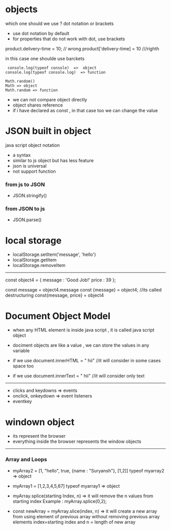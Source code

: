 # objects

which one should we use ? dot notation or brackets
- use dot notation by default
- for properties that do not work with dot, use brackets

 product.delivery-time = 10;  // wrong
 product['delivery-time] = 10   ///righth

 in this case one shoulde use barckets

     console.log(typeof console)  =>  object 
    console.log(typeof console.log)  => function

    Math.random()
    Math => object
    Math.random => function

- we can not compare object directly
- object shares reference 
- if i have declared as const , in that case too we can change the value



# JSON built in object

java script object notation
- a syntax
- similar to js object but has less feature
- json is universal
- not support function

### from js to  JSON
- JSON.stringify()

### from  JSON to js
- JSON.parse()



# local storage
- localStorage.setItem('message', 'hello') 
- localStorage.getItem
- localStorage.removeItem


---------------------------------------


const object4 = {
    message : 'Good Job!'
    price : 39
};

const message = object4.message
const {message} = object4;  //its called destructuring
const{message, price} = object4














# Document Object Model

- when any HTML element is inside java script , it is called java script object
- dociment objects are like a value , we can store the values in any variable


- if we use document.innerHTML = "           hii"  //it will consider in some cases space too 
- if we use document.innerText = "           hii"  //it will consider only text


----------------------------------------------------------------

- clicks and keydowns => events
- onclick, onkeydown  =>  event listeners
- eventkey





# windown object
- its represent the browser
- everything inside the browser represents the window objects







----

### Array and Loops
- myArray2 = [1, "hello", true, {name : "Suryansh"}, [1,2]]   typeof myarray2 => object
- myArray1 = [1,2,3,4,5,67]  typeof myarray1 => object

- myArray.splice(starting Index, n) => it will remove the n values from starting index          Example :      myArray.splice(0,2);


-  const newArray = myArray.slice(index, n)  => it will create a new array from using element of previous array without removing previous array elements   index=starting index and n = length of new array
